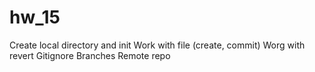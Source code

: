 # hw_15
Create local directory and init
Work with file (create, commit)
Worg with revert
Gitignore
Branches
Remote repo

